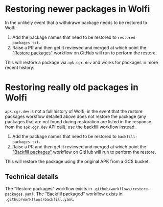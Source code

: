 # Restoring newer packages in Wolfi

In the unlikely event that a withdrawn package needs to be restored to Wolfi:

1. Add the package names that need to be restored to `restored-packages.txt`.
2. Raise a PR and then get it reviewed and merged at which point the
["Restore packages"](https://github.com/wolfi-dev/os/actions/workflows/restore-packages.yaml)
workflow on GitHub will run to perform the restore.

This will restore a package via `apk.cgr.dev` and works for packages in more recent
history.

# Restoring really old packages in Wolfi

`apk.cgr.dev` is not a full history of Wolfi; in the event that the restore packages
workflow detailed above does not restore the package (any packages that are not found
during restoration are listed in the response from the `apk.cgr.dev` API call), use the
backfill workflow instead:

1. Add the package names that need to be restored to `backfill-packages.txt`.
2. Raise a PR and then get it reviewed and merged at which point the
["Backfill packages"](https://github.com/wolfi-dev/os/actions/workflows/backfill.yaml)
workflow on GitHub will run to perform the restore.

This will restore the package using the original APK from a GCS bucket.

## Technical details

The "Restore packages" workflow exists in `.github/workflows/restore-packages.yaml`.
The "Backfill packaged" workflow exists in `.github/workflows/backfill.yaml`.

